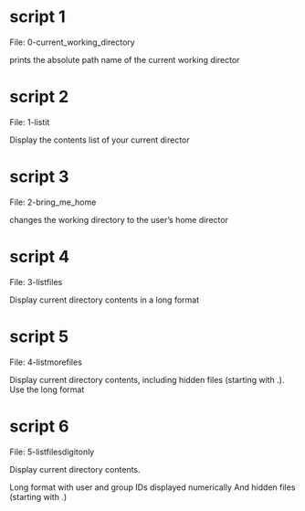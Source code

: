 # script 1
File: 0-current_working_directory

prints the absolute path name of the current working director

# script 2
File: 1-listit

Display the contents list of your current director

# script 3
File: 2-bring_me_home

changes the working directory to the user’s home director

# script 4
File: 3-listfiles

Display current directory contents in a long format

# script 5
File: 4-listmorefiles

Display current directory contents, including hidden files (starting with .). Use the long format

# script 6
File: 5-listfilesdigitonly

Display current directory contents.

Long format
with user and group IDs displayed numerically
And hidden files (starting with .)
